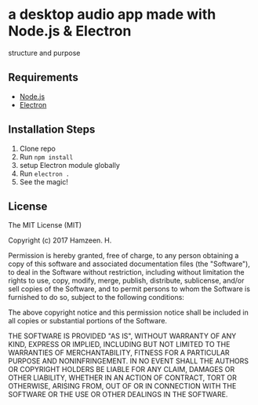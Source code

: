 # a desktop audio app made with Node.js & Electron

structure and purpose

## Requirements

* [Node.js](http://nodejs.org/)
* [Electron](https://electronjs.org/)

## Installation Steps

1. Clone repo
2. Run `npm install`
3. setup Electron module globally
3. Run `electron .`
4. See the magic!

## License

The MIT License (MIT)

Copyright (c) 2017 Hamzeen. H.

Permission is hereby granted, free of charge, to any person obtaining a copy of this software and associated documentation files (the "Software"), to deal in the Software without restriction, including without limitation the rights to use, copy, modify, merge, publish, distribute, sublicense, and/or sell copies of the Software, and to permit persons to whom the Software is furnished to do so, subject to the following conditions:

The above copyright notice and this permission notice shall be included in all copies or substantial portions of the Software.

THE SOFTWARE IS PROVIDED "AS IS", WITHOUT WARRANTY OF ANY KIND, EXPRESS OR IMPLIED, INCLUDING BUT NOT LIMITED TO THE WARRANTIES OF MERCHANTABILITY, FITNESS FOR A PARTICULAR PURPOSE AND NONINFRINGEMENT. IN NO EVENT SHALL THE AUTHORS OR COPYRIGHT HOLDERS BE LIABLE FOR ANY CLAIM, DAMAGES OR OTHER LIABILITY, WHETHER IN AN ACTION OF CONTRACT, TORT OR OTHERWISE, ARISING FROM, OUT OF OR IN CONNECTION WITH THE SOFTWARE OR THE USE OR OTHER DEALINGS IN THE SOFTWARE.